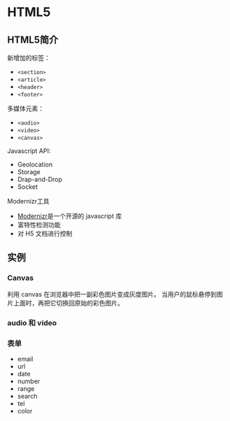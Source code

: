 # HTML5

## HTML5简介
新增加的标签：
- `<section>`
- `<article>`
- `<header>`
- `<footer>`

多媒体元素：
- `<audio>`
- `<video>`
- `<canvas>`

Javascript API:
- Geolocation
- Storage
- Drap-and-Drop
- Socket

Modernizr工具
- [Modernizr](http://www.modernizr.com)是一个开源的 javascript 库
- 富特性检测功能
- 对 H5 文档进行控制

## 实例

### Canvas
利用 canvas 在浏览器中把一副彩色图片变成灰度图片。
当用户的鼠标悬停到图片上面时，再把它切换回原始的彩色图片。

### audio 和 video

### 表单

- email
- url
- date
- number
- range
- search
- tel
- color

